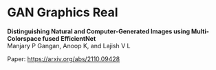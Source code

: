 # GAN Graphics Real
**Distinguishing Natural and Computer-Generated Images using Multi-Colorspace fused EfficientNet** </br>
Manjary P Gangan, Anoop K, and Lajish V L

Paper: https://arxiv.org/abs/2110.09428
